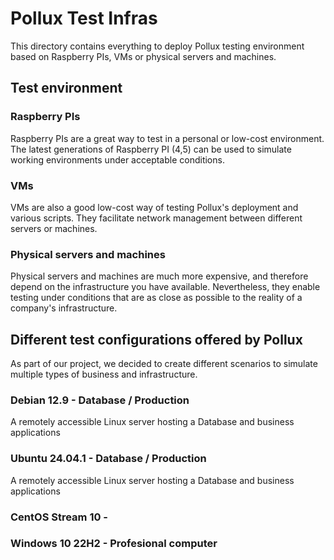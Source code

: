 # Pollux Test Infras

This directory contains everything to deploy Pollux testing environment based on Raspberry PIs, VMs or physical servers and machines.


## Test environment


### Raspberry PIs

Raspberry PIs are a great way to test in a personal or low-cost environment.
The latest generations of Raspberry PI (4,5) can be used to simulate working environments under acceptable conditions.

### VMs

VMs are also a good low-cost way of testing Pollux's deployment and various scripts. They facilitate network management between different servers or machines.

### Physical servers and machines

Physical servers and machines are much more expensive, and therefore depend on the infrastructure you have available. Nevertheless, they enable testing under conditions that are as close as possible to the reality of a company's infrastructure.

## Different test configurations offered by Pollux

As part of our project, we decided to create different scenarios to simulate multiple types of business and infrastructure.

### Debian 12.9 - Database / Production

A remotely accessible Linux server hosting a Database and business applications

### Ubuntu 24.04.1 - Database / Production

A remotely accessible Linux server hosting a Database and business applications

### CentOS Stream 10 - 


### Windows 10 22H2 - Profesional computer
